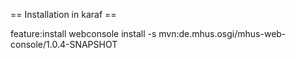 

== Installation in karaf ==

feature:install webconsole
install -s mvn:de.mhus.osgi/mhus-web-console/1.0.4-SNAPSHOT

